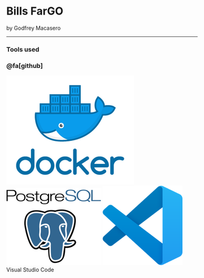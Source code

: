 # Bills FarGO

by Godfrey Macasero

---

### Tools used

### @fa[github] 
![Image](assets/docker.png)
![Image](assets/postgresql.png)
![Image](assets/vscode.png) Visual Studio Code
